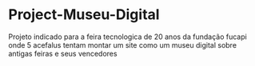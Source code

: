 # Project-Museu-Digital
Projeto indicado para a feira tecnologica de 20 anos da fundação fucapi onde 5 acefalus tentam montar um site como um museu digital sobre antigas feiras e seus vencedores  

